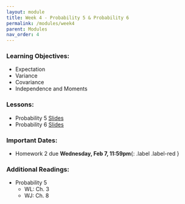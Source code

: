 ```yaml
---
layout: module
title: Week 4 - Probability 5 & Probability 6
permalink: /modules/week4
parent: Modules
nav_order: 4
---
```


### Learning Objectives:
* Expectation
* Variance
* Covariance
* Independence and Moments 


### Lessons:
*  Probability 5 [Slides](https://xinchenyu.github.io/csc380-spring24/Slides/24s380_probability5.pdf)
*  Probability 6 [Slides]()

### Important Dates:
* Homework 2 due **Wednesday, Feb 7, 11:59pm**{: .label .label-red }

### Additional Readings:
* Probability 5
    * WL: Ch. 3
    * WJ: Ch. 8




